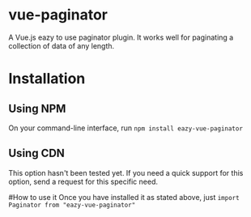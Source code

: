 # vue-paginator
A Vue.js eazy to use paginator plugin. It works well for paginating a collection of data of any length.

# Installation

## Using NPM
On your command-line interface, run
`npm install eazy-vue-paginator`

## Using CDN
This option hasn't been tested yet.
If you need a quick support for this option, send a request for this specific need.

#How to use it
Once you have installed it as stated above, just
`import Paginator from "eazy-vue-paginator"`